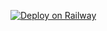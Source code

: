 [![Deploy on Railway](https://railway.app/button.svg)](https://railway.app/template/railway-api-uptime-monitor?referralCode=template)
